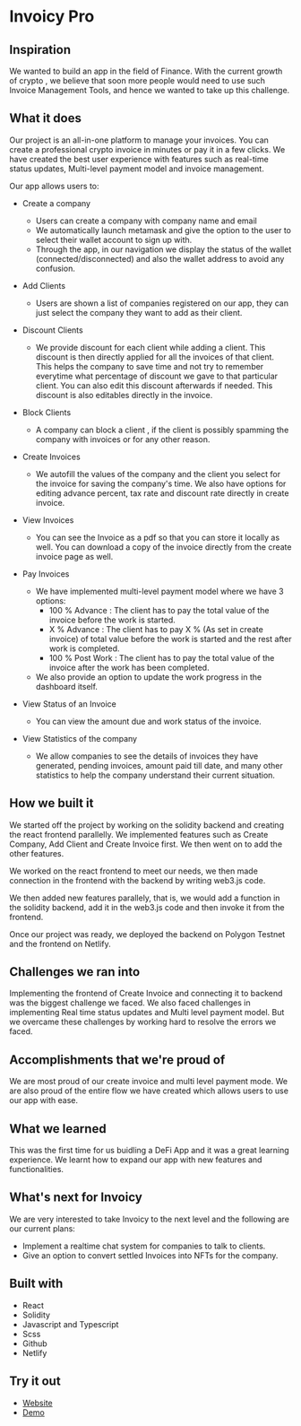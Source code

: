 # Invoicy Pro

## Inspiration

We wanted to build an app in the field of Finance. With the current growth of crypto , we believe that soon more people would need to use such Invoice Management Tools, and hence we wanted to take up this challenge.


## What it does

Our project is an all-in-one platform to manage your invoices. You can create a professional crypto invoice in minutes or pay it in a few clicks. We have created the best user experience with features such as real-time status updates, Multi-level payment model and invoice management.

Our app allows users to:

- Create a company
  - Users can create a company with company name and email
  - We automatically launch metamask and give the option to the user to select their wallet account to sign up with.
  - Through the app, in our navigation we display the status of the wallet (connected/disconnected) and also the wallet address to avoid any confusion.
  
- Add Clients
  - Users are shown a list of companies registered on our app, they can just select the company they want to add as their client.
  
- Discount Clients
  - We provide discount for each client while adding a client. This discount is then directly applied for all the invoices of that client. This helps the company to save time and not try to remember everytime what percentage of discount we gave to that particular client. You can also edit this discount afterwards if needed. This discount is also editables directly in the invoice.
  
- Block Clients
  - A company can block a client , if the client is possibly spamming the company with invoices or for any other reason.
- Create Invoices
  - We autofill the values of the company and the client you select for the invoice for saving the company's time. We also have options for editing advance percent, tax rate and discount rate directly in create invoice.
  
- View Invoices
  - You can see the Invoice as a pdf so that you can store it locally as well. You can download a copy of the invoice directly from the create invoice page as well.

- Pay Invoices
  - We have implemented multi-level payment model where we have 3 options:
    - 100 % Advance : The client has to pay the total value of the invoice before the work is started.
    - X % Advance : The client has to pay X % (As set in create invoice) of total value before the work is started and the rest after work is completed.
    - 100 % Post Work : The client has to pay the total value of the invoice after the work has been completed.
  - We also provide an option to update the work progress in the dashboard itself.
  
- View Status of an Invoice
  - You can view the amount due and work status of the invoice.
- View Statistics of the company
  - We allow companies to see the details of invoices they have generated, pending invoices, amount paid till date, and many other statistics to help the company understand their current situation.

## How we built it

We started off the project by working on the solidity backend and creating the react frontend parallelly. We implemented features such as Create Company, Add Client and Create Invoice first. We then went on to add the other features.

We worked on the react frontend to meet our needs, we then made connection in the frontend with the backend by writing web3.js code.

We then added new features parallely, that is, we would add a function in the solidity backend, add it in the web3.js code and then invoke it from the frontend.

Once our project was ready, we deployed the backend on Polygon Testnet and the frontend on Netlify.

## Challenges we ran into 

Implementing the frontend of Create Invoice and connecting it to backend was the biggest challenge we faced. We also faced challenges in implementing Real time status updates and Multi level payment model. But we overcame these challenges by working hard to resolve the errors we faced.

## Accomplishments that we're proud of

We are most proud of our create invoice and multi level payment mode. We are also proud of the entire flow we have created which allows users to use our app with ease.

## What we learned

This was the first time for us buidling a DeFi App and it was a great learning experience. We learnt how to expand our app with new features and functionalities.

## What's next for Invoicy

We are very interested to take Invoicy to the next level and the following are our current plans:

- Implement a realtime chat system for companies to talk to clients.
- Give an option to convert settled Invoices into NFTs for the company.

## Built with

- React
- Solidity
- Javascript and Typescript
- Scss
- Github
- Netlify

## Try it out

- [Website](https://invoicypro.netlify.app/)
- [Demo](https://vimeo.com/805993182)